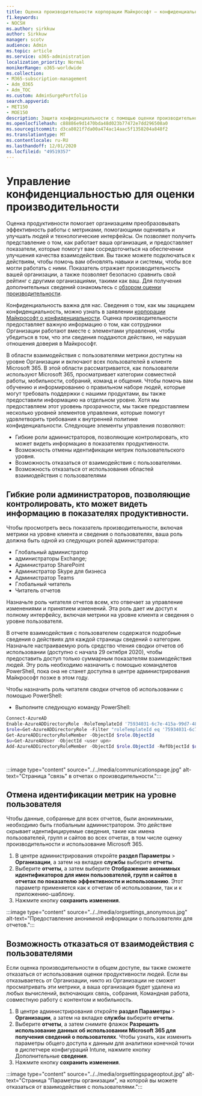 ```yaml
---
title: Оценка производительности корпорации Майкрософт — конфиденциальность
f1.keywords:
- NOCSH
ms.author: sirkkuw
author: Sirkkuw
manager: scotv
audience: Admin
ms.topic: article
ms.service: o365-administration
localization_priority: Normal
monikerRange: o365-worldwide
ms.collection:
- M365-subscription-management
- Adm_O365
- Adm_TOC
ms.custom: AdminSurgePortfolio
search.appverid:
- MET150
- MOE150
description: Защита конфиденциальности с помощью оценки производительности.
ms.openlocfilehash: c88886e9d1470bda48d023b77472e7dd296508a0
ms.sourcegitcommit: d3ca8021f7da00a474ac14aac5f1358204a848f2
ms.translationtype: MT
ms.contentlocale: ru-RU
ms.lasthandoff: 12/01/2020
ms.locfileid: "49519357"
---
```

# <a name="privacy-controls-for-productivity-score"></a>Управление конфиденциальностью для оценки производительности

Оценка продуктивности помогает организациям преобразовывать эффективность работы с метриками, помогающими оценивать и улучшать людей и технологические интерфейсы. Он позволяет получить представление о том, как работает ваша организация, и предоставляет показатели, которые помогут вам сосредоточиться на обеспечении улучшения качества взаимодействия.  Вы также можете подключаться к действиям, чтобы помочь вам обновлять навыки и системы, чтобы все могли работать с ними. Показатель отражает производительность вашей организации, а также позволяет безопасно сравнить свой рейтинг с другими организациями, такими как ваш.  Для получения дополнительных сведений ознакомьтесь с [обзором оценки производительности](productivity-score.md).

Конфиденциальность важна для нас. Сведения о том, как мы защищаем конфиденциальность, можно узнать в заявлении [корпорации Майкрософт о конфиденциальности](https://privacy.microsoft.com/privacystatement). Оценка производительности предоставляет важную информацию о том, как сотрудники Организации работают вместе с элементами управления, чтобы убедиться в том, что эти сведения поддаются действию, не нарушая отношения доверия в Майкрософт.

В области взаимодействия с пользователями метрики доступны на уровне Организации и включают всех пользователей в клиенте Microsoft 365. В этой области рассматривается, как пользователи используют Microsoft 365, просматривает категории совместной работы, мобильности, собраний, команд и общения. Чтобы помочь вам обучению и информированию о правильном наборе людей, которые могут требовать поддержки с нашими продуктами, вы также предоставили информацию на отдельном уровне. Хотя мы предоставляем этот уровень прозрачности, мы также предоставляем несколько уровней элементов управления, которые помогут удовлетворить требования к внутренней политике конфиденциальности.
Следующие элементы управления позволяют:

- Гибкие роли администраторов, позволяющие контролировать, кто может видеть информацию в показателях продуктивности.
- Возможность отмены идентификации метрик пользовательского уровня.
- Возможность отказаться от взаимодействия с пользователями.
- Возможность отказаться от использования областей взаимодействия с пользователями

## <a name="flexible-admin-roles-to-control-who-can-see-the-information-in-productivity-score"></a>Гибкие роли администраторов, позволяющие контролировать, кто может видеть информацию в показателях продуктивности.

Чтобы просмотреть весь показатель производительности, включая метрики на уровне клиента и сведения о пользователях, ваша роль должна быть одной из следующих ролей администратора:

- Глобальный администратор
- администраторы Exchange;
- Администратор SharePoint
- Администратор Skype для бизнеса
- Администратор Teams
- Глобальный читатель
- Читатель отчетов

Назначьте роль читателя отчетов всем, кто отвечает за управление изменениями и принятием изменений. Эта роль дает им доступ к полному интерфейсу, включая метрики на уровне клиента и сведения о уровне пользователя.

В отчете взаимодействия с пользователем содержатся подробные сведения о действиях для каждой страницы сведений о категории. Назначьте настраиваемую роль средство чтения сводки отчетов об использовании (доступно с начала 29 октября 2020), чтобы предоставить доступ только суммарным показателям взаимодействия людей. Эту роль необходимо назначить с помощью командлетов PowerShell, пока она не станет доступна в центре администрирования Майкрософт позже в этом году.

Чтобы назначить роль читателя сводки отчетов об использовании с помощью PowerShell:

- Выполните следующую команду PowerShell:

```powershell
Connect-AzureAD
Enable-AzureADDirectoryRole -RoleTemplateId '75934031-6c7e-415a-99d7-48dbd49e875e'
$role=Get-AzureADDirectoryRole -Filter "roleTemplateId eq '75934031-6c7e-415a-99d7-48dbd49e875e'"
Get-AzureADDirectoryRoleMember -ObjectId $role.ObjectId
$u=Get-AzureADUser -ObjectId <user upn>
Add-AzureADDirectoryRoleMember -ObjectId $role.ObjectId -RefObjectId $u.ObjectId
```

</br>

:::image type="content" source="../../media/communicationspage.jpg" alt-text="Страница &quot;связь&quot; в отчетах о производительности.":::

## <a name="de-identification-of-user-level-metrics"></a>Отмена идентификации метрик на уровне пользователя

Чтобы данные, собранные для всех отчетов, были анонимными, необходимо быть глобальным администратором. Это действие скрывает идентифицируемые сведения, такие как имена пользователей, групп и сайтов во всех отчетах, в том числе оценку производительности и использование Microsoft 365.

1. В центре администрирования откройте **раздел Параметры**   >   **Организации**, а затем на вкладке **службы** выберите **отчеты**.
2. Выберите  **отчеты**, а затем выберите  **Отображение анонимных идентификаторов для имен пользователей, групп и сайтов в отчетах по показателю эффективности и использованию**. Этот параметр применяется как к отчетам об использовании, так и к приложению-шаблону.
3. Нажмите кнопку  **сохранить изменения**.

:::image type="content" source="../../media/orgsettings_anonymous.jpg" alt-text="Предоставление анонимной информации о пользователях для отчетов.":::

## <a name="capability-to-opt-out-of-people-experiences"></a>Возможность отказаться от взаимодействия с пользователями

Если оценка производительности в общем доступе, вы также сможете отказаться от использования оценки продуктивности людей. Если вы отказываетесь от Организации, никто из Организации не сможет просматривать эти метрики, а ваша организация будет удалена из любых вычислений, включающих связь, собрания, Командная работа, совместную работу с контентом и мобильность.

1. В центре администрирования откройте **раздел Параметры**   >   **Организации**, а затем на вкладке **службы** выберите **отчеты**.
2. Выберите  **отчеты**, а затем снимите флажок  **Разрешить использование данных об использовании Microsoft 365 для получения сведений о пользователях**. Чтобы узнать, как изменить параметры общего доступа к данным для аналитики конечной точки в диспетчере конфигураций Intune, нажмите кнопку Дополнительные **сведения**.
3. Нажмите кнопку  **сохранить изменения**.

:::image type="content" source="../../media/orgsettingspageoptout.jpg" alt-text="Страница &quot;Параметры организации&quot;, на которой вы можете отказаться от взаимодействия с пользователями.":::